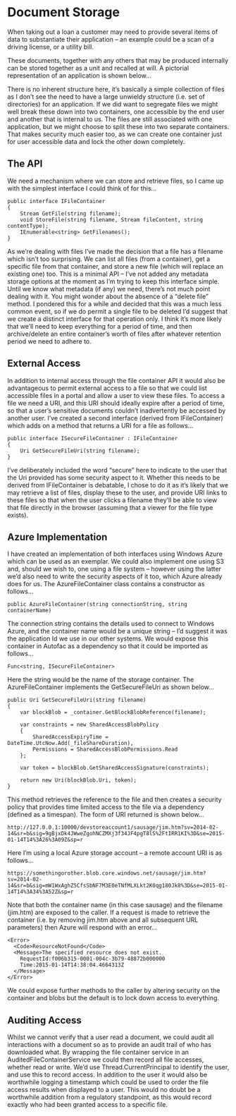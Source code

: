 # Document Storage

When taking out a loan a customer may need to provide several items of data to substantiate their application – an example could be a scan of a driving license, or a utility bill.

These documents, together with any others that may be produced internally can be stored together as a unit and recalled at will. A pictorial representation of an application is shown below…

There is no inherent structure here, it’s basically a simple collection of files as I don’t see the need to have a large unwieldy structure (i.e. set of directories) for an application. If we did want to segregate files we might well break these down into two containers, one accessible by the end user and another that is internal to us. The files are still associated with one application, but we might choose to split these into two separate containers. That makes security much easier too, as we can create one container just for user accessible data and lock the other down completely.
## The API
We need a mechanism where we can store and retrieve files, so I came up with the simplest interface I could think of for this…

    public interface IFileContainer
    {
        Stream GetFile(string filename);
        void StoreFile(string filename, Stream fileContent, string contentType);
        IEnumerable<string> GetFilenames();
    }

As we’re dealing with files I’ve made the decision that a file has a filename which isn’t too surprising. We can list all files (from a container), get a specific file from that container, and store a new file (which will replace an existing one) too. This is a minimal API – I’ve not added any metadata storage options at the moment as I’m trying to keep this interface simple. Until we know what metadata (if any) we need, there’s not much point dealing with it.
You might wonder about the absence of a “delete file” method. I pondered this for a while and decided that this was a much less common event, so if we do permit a single file to be deleted I’d suggest that we create a distinct interface for that operation only.
I think it’s more likely that we’ll need to keep everything for a period of time, and then archive/delete an entire container’s worth of files after whatever retention period we need to adhere to.
## External Access
In addition to internal access through the file container API it would also be advantageous to permit external access to a file so that we could list accessible files in a portal and allow a user to view these files.
To access a file we need a URI, and this URI should ideally expire after a period of time, so that a user’s sensitive documents couldn’t inadvertently be accessed by another user.
I’ve created a second interface (derived from IFileContainer) which adds on a method that returns a URI for a file as follows…

    public interface ISecureFileContainer : IFileContainer
    {
        Uri GetSecureFileUri(string filename);
    }

I’ve deliberately included the word “secure” here to indicate to the user that the Uri provided has some security aspect to it. Whether this needs to be derived from IFileContainer is debatable, I chose to do it as it’s likely that we may retrieve a list of files, display these to the user, and provide URI links to these files so that when the user clicks a filename they’ll be able to view that file directly in the browser (assuming that a viewer for the file type exists).
## Azure Implementation
I have created an implementation of both interfaces using Windows Azure which can be used as an exemplar. We could also implement one using S3 and, should we wish to, one using a file system – however using the latter we’d also need to write the security aspects of it too, which Azure already does for us.
The AzureFileContainer class contains a constructor as follows…

    public AzureFileContainer(string connectionString, string containerName)

The connection string contains the details used to connect to Windows Azure, and the container name would be a unique string – I’d suggest it was the application Id we use in our other systems.
We would expose this container in Autofac as a dependency so that it could be imported as follows…

    Func<string, ISecureFileContainer>

Here the string would be the name of the storage container.
The AzureFileContainer implements the GetSecureFileUri as shown below…

    public Uri GetSecureFileUri(string filename)
    {
        var blockBlob = _container.GetBlockBlobReference(filename);

        var constraints = new SharedAccessBlobPolicy
        {
            SharedAccessExpiryTime = DateTime.UtcNow.Add(_fileShareDuration),
            Permissions = SharedAccessBlobPermissions.Read
        };

        var token = blockBlob.GetSharedAccessSignature(constraints);

        return new Uri(blockBlob.Uri, token);
    }


This method retrieves the reference to the file and then creates a security policy that provides time limited access to the file via a dependency (defined as a timespan). The form of URI returned is shown below…

    http://127.0.0.1:10000/devstoreaccount1/sausage/jim.htm?sv=2014-02-14&sr=b&sig=9gBjxDk4JWweZgohNCZMXj3f34JF4pgT8lS%2FtIRR1KI%3D&se=2015-01-14T14%3A26%3A09Z&sp=r

Here I’m using a local Azure storage account – a remote account URI is as follows…

    https://somethingorother.blob.core.windows.net/sausage/jim.htm?sv=2014-02-14&sr=b&sig=mW1WxAghZ5CfsSbNF7M3E0eTNfMLXLkt2K0qg180Jk8%3D&se=2015-01-14T14%3A34%3A52Z&sp=r

Note that both the container name (in this case sausage) and the filename (jim.htm) are exposed to the caller. If a request is made to retrieve the container (i.e. by removing jim.htm above and all subsequent URL parameters) then Azure will respond with an error…

    <Error>
      <Code>ResourceNotFound</Code>
      <Message>The specified resource does not exist. 
        RequestId:f006b315-0001-004c-3b79-48872b000000 
        Time:2015-01-14T14:38:04.4664313Z
      </Message>
    </Error>

We could expose further methods to the caller by altering security on the container and blobs but the default is to lock down access to everything.

## Auditing Access

Whilst we cannot verify that a user read a document, we could audit all interactions with a document so as to provide an audit trail of who has downloaded what. By wrapping the file container service in an AuditedFileContainerService we could then record all file accesses, whether read or write. We’d use Thread.CurrentPrincipal to identify the user, and use this to record access. In addition to the user it would also be worthwhile logging a timestamp which could be used to order the file access results when displayed to a user.
This would no doubt be a worthwhile addition from a regulatory standpoint, as this would record exactly who had been granted access to a specific file.









